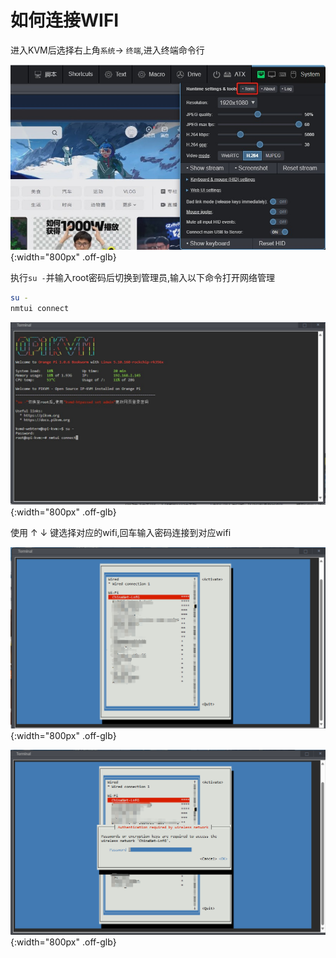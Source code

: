 # 如何连接WIFI

进入KVM后选择右上角`系统`-> `终端`,进入终端命令行

![term](wifi/term.jpeg){:width="800px" .off-glb}

执行`su -`并输入root密码后切换到管理员,输入以下命令打开网络管理

```bash
su -
nmtui connect
```

![term1](wifi/term1.jpeg){:width="800px" .off-glb}

使用 ↑ ↓ 键选择对应的wifi,回车输入密码连接到对应wifi

![wifi](wifi/wifi.png){:width="800px" .off-glb}

![wifi1](wifi/wifi1.png){:width="800px" .off-glb}
